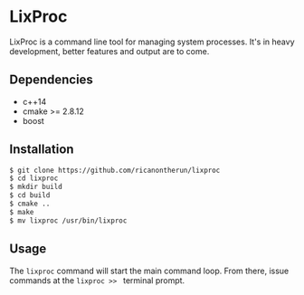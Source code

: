 # LixProc

LixProc is a command line tool for managing system processes. It's in heavy development, better features and output are to come.

## Dependencies
* c++14
* cmake >= 2.8.12
* boost

## Installation
```sh
$ git clone https://github.com/ricanontherun/lixproc
$ cd lixproc
$ mkdir build
$ cd build
$ cmake ..
$ make
$ mv lixproc /usr/bin/lixproc
```

## Usage
The ```lixproc``` command will start the main command loop. From there, issue commands at the ```lixproc >> ``` terminal prompt.
